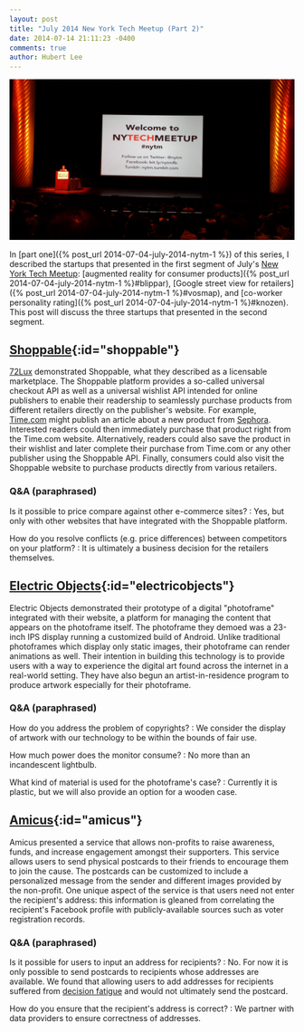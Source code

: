 ```yaml
---
layout: post
title: "July 2014 New York Tech Meetup (Part 2)"
date: 2014-07-14 21:11:23 -0400
comments: true
author: Hubert Lee
---
```

![Welcome to NYTM](/images/posts/2014-07-01-nytm.jpg)

In [part one]({% post_url 2014-07-04-july-2014-nytm-1 %})
of this series, I described the startups that presented in the first segment of
July's [New York Tech Meetup](http://www.meetup.com/ny-tech/):
[augmented reality for consumer products]({% post_url 2014-07-04-july-2014-nytm-1 %}#blippar),
[Google street view for retailers]({% post_url 2014-07-04-july-2014-nytm-1 %}#vosmap),
and
[co-worker personality rating]({% post_url 2014-07-04-july-2014-nytm-1 %}#knozen).
This post will discuss the three startups that presented in the second segment.

<!--more-->

## [Shoppable](http://www.shoppable.com/){:id="shoppable"}

[72Lux](http://www.72lux.com/)
demonstrated Shoppable, what they described as a licensable marketplace.
The Shoppable platform provides a so-called universal checkout
API as well as a universal wishlist API intended for online publishers to
enable their readership to seamlessly purchase products from different retailers
directly on the publisher's website. For example,
[Time.com](http://time.com/) might publish an article about a new product from
[Sephora](http://www.sephora.com/).
Interested readers could then immediately purchase that product right from
the Time.com website. Alternatively, readers could also
save the product in their wishlist and later complete their purchase from
Time.com or any other publisher using the Shoppable API. Finally, consumers
could also visit the Shoppable website to purchase products directly from various
retailers.

### Q&A (paraphrased)

Is it possible to price compare against other e-commerce sites?
: Yes, but only with other websites that have integrated with the Shoppable
  platform.

How do you resolve conflicts (e.g. price differences) between competitors on your platform?
: It is ultimately a business decision for the retailers themselves.

## [Electric Objects](http://www.electricobjects.com/){:id="electricobjects"}

Electric Objects demonstrated their prototype of a digital "photoframe"
integrated with their website, a platform for managing the content that appears
on the photoframe itself. The photoframe they demoed was a 23-inch IPS display
running a customized build of Android. Unlike traditional photoframes which
display only static images, their photoframe can render animations as well.
Their intention in building this technology
is to provide users with a way to experience the digital art found across the
internet in a real-world setting. They have also begun an artist-in-residence
program to produce artwork especially for their photoframe.

### Q&A (paraphrased)

How do you address the problem of copyrights?
: We consider the display of artwork with our technology to be within the
  bounds of fair use.

How much power does the monitor consume?
: No more than an incandescent lightbulb.

What kind of material is used for the photoframe's case?
: Currently it is plastic, but we will also provide an option for a wooden
  case.

## [Amicus](http://www.amicushq.com/post"){:id="amicus"}

Amicus presented a service that allows non-profits to raise awareness, funds,
and increase engagement amongst their supporters. This service allows users to
send physical postcards to their friends to encourage them to join the cause.
The postcards can be customized to include a personalized message from the sender
and different images provided by the non-profit. One unique aspect of the service
is that users need not enter the recipient's address: this information is gleaned
from correlating the recipient's Facebook profile with publicly-available sources
such as voter registration records.

### Q&A (paraphrased)

Is it possible for users to input an address for recipients?
: No. For now it is only possible to send postcards to recipients whose
  addresses are available. We found that allowing users to add addresses
  for recipients suffered from
  [decision fatigue](http://en.wikipedia.org/wiki/Decision_fatigue)
  and would not ultimately send the postcard.

How do you ensure that the recipient's address is correct?
: We partner with data providers to ensure correctness of addresses.
